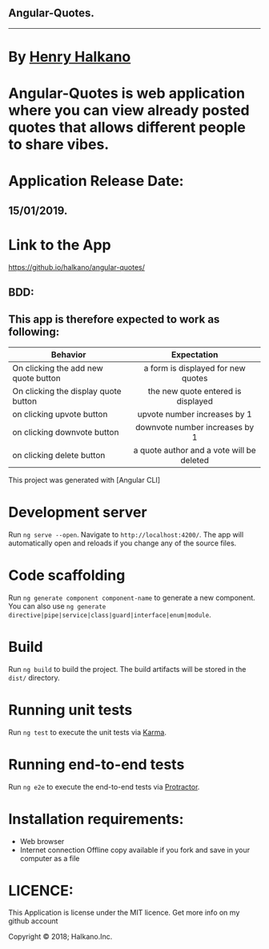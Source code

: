 ## Angular-Quotes.
 ----------------------------------------------------------------------
# By [Henry Halkano](https://github.com/halkano/angular-quotes.git)
# Angular-Quotes is web application where you can view already posted quotes that allows different people to share vibes.
# Application Release Date:
15/01/2019.
-----------------------------------------------------------------------

# Link to the App
 https://github.io/halkano/angular-quotes/

## BDD:
##  This app is therefore expected to work as following:
| Behavior | Expectation|
|----------|:-------------:|
|On clicking the add new quote button |a form is displayed for new quotes |
|On clicking the display quote button |the new quote entered is displayed |
|on clicking upvote button |upvote number increases by 1 |
|on clicking downvote button |downvote number increases by 1 |
|on clicking delete button |a quote author and a vote will be deleted  |

This project was generated with [Angular CLI]

# Development server

Run `ng serve --open`. Navigate to `http://localhost:4200/`. The app will automatically open and reloads if you change any of the source files.

# Code scaffolding

Run `ng generate component component-name` to generate a new component. You can also use `ng generate directive|pipe|service|class|guard|interface|enum|module`.

# Build

Run `ng build` to build the project. The build artifacts will be stored in the `dist/` directory.

# Running unit tests

Run `ng test` to execute the unit tests via [Karma](https://karma-runner.github.io).

# Running end-to-end tests

Run `ng e2e` to execute the end-to-end tests via [Protractor](http://www.protractortest.org/).


# Installation requirements:
* Web browser
* Internet connection
Offline copy available if you fork and save in your computer as a file

# LICENCE:
This Application is license under the MIT licence.
Get more info on my github account

Copyright © 2018; Halkano.Inc.
